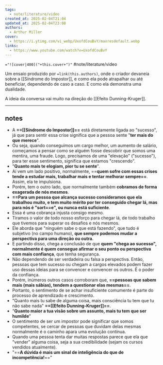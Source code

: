 ```yaml
---
tags:
  - note/literature/video
created_at: 2025-02-04T21:04
updated_at: 2025-02-04T23:08
authors:
  - Arthur Miller
cover:
  - https://i.ytimg.com/vi_webp/UxofdCouBvY/maxresdefault.webp
links:
  - https://www.youtube.com/watch?v=UxofdCouBvY
---
```


`="![cover|400]("+this.cover+")"`
#note/literature/video

Um ensaio produzido por `=link(this.authors)`, onde o criador devaneia sobre a [[Síndrome do Impostor]], e como ela pode atrapalhar ou até beneficiar, dependendo de caso a caso. E como ela demonstra uma dualidade.

A ideia da conversa vai muito na direção do [[Efeito Dunning-Kruger]].

---
## notes

- A **==[[Síndrome do Impostor]]==** está diretamente ligada ao "sucesso", já que para sentir essa crise significa que a pessoa sente "**ter mais do que merece**".
- Ou seja, quando conseguimos um cargo melhor, um aumento de salário, começamos a pensar como se alguém fosse descobrir que somos uma mentira, uma fraude. Logo, precisamos de uma "elevação" ("sucesso"), para ter esse sentimento, significa que estamos "crescendo".
- "**Quanto mais te elogiam, pior tu se sente**".
- Aí vem um lado positivo, normalmente, ==**quem sofre com essas crises tende a estudar mais, trabalhar mais e tentar melhorar sempre==**. Assim, ela te impulsiona.
- Porém, tem o outro lado, que normalmente também **cobramos de forma exagerada de nós mesmos**.
- **==Para um pessoa que alcança sucesso consideramos que ela trabalhou muito, e tem muito mérito por ter conseguido chegar lá, mas para nós é "sort==e", ou nunca está suficiente**.
- Essa é uma cobrança injusta consigo mesmo.
- Tiramos o valor de todo nosso esforço para chegar lá, de todo trabalho que tivemos para superar os desafios e nós mesmos.
- Ele aborda que "ninguém sabe o que está fazendo", que tudo é subjetivo (no campo humano), **que sempre podemos mudar a perspectiva para uma direção ou outra.**
- E partindo disso, chega a conclusão de que **quem "chega ao sucesso", normalmente é quem consegue afirmar o seu ponto ou perspectiva com mais confiança**, que tenha segurança.
- Não dependendo de ser verdadeira ou falsa a perspectiva. Então, pessoas que tem sucesso ou chegam a cargos elevados podem fazer uso dessas ideias para se convencer e convencer os outros. É o poder da confiança.
- Porém, inúmeros outros casos corroboram que, **==pessoas que sabem mais (mais sábias), tendem a questionar elas mesmas==**.
- Portanto, o sentimento de se achar insuficiente comumente é parte do processo de aprendizado e crescimento.
- "Quanto mais tu sabe de alguma coisa, mais consciência tu tem que tu não sabe nada" **==[[Efeito Dunning-Kruger]]==**.
- "**Quanto maior a tua visão sobre um assunto, mais tu tem que ser humilde**"
- O sentimento de ser um impostor pode significar que somos competentes, se cercar de pessoas que duvidam delas mesmas normalmente é o caminho apara uma evolução contínua.
- Quando uma pessoa tenta dar muitas respostas parece que ela que "vender" alguma coisa, seja a sua credibilidade (sejam os cursos vendidos atualmente).
- "==**A dúvida é mais um sinal de inteligência do que de incompetência!**=="
